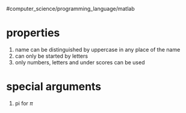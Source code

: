 #computer_science/programming_language/matlab 

# properties

1. name can be distinguished by uppercase in any place of the name
2. can only be started by letters
3. only numbers, letters  and under scores  can be used

# special arguments

1. pi for $\pi$

